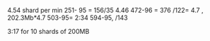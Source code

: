 4.54 shard per min
251- 95 = 156/35 4.46
472-96 = 376 /122= 4.7 , 202.3Mb*4.7
503-95=
2:34
594-95, /143


3:17 for 10 shards of 200MB